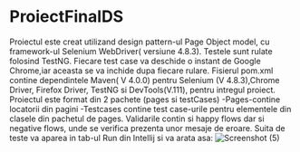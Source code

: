 # ProiectFinalDS

Proiectul este creat utilizand design pattern-ul Page Object model, cu framework-ul Selenium WebDriver( versiune 4.8.3).
Testele sunt rulate folosind TestNG.
Fiecare test case va deschide o instant de Google Chrome,iar aceasta se va inchide dupa fiecare rulare.
Fisierul pom.xml contine dependintele Maven( V 4.0.0) pentru Selenium (V 4.8.3),Chrome Driver, Firefox Driver, TestNG si DevTools(V.111), pentru intregul proiect. 
Proiectul este format din 2 pachete (pages si testCases)
-Pages-contine locatorii din pagini
-Testcases contine test case-urile pentru elementele din clasele din pachetul de pages.
Validarile contin si happy flows dar si negative flows, unde se verifica prezenta unor mesaje de eroare.
Suita de teste va aparea in tab-ul Run din Intellij si va arata asa: 
![Screenshot (5)](https://github.com/DianaSalajean/ProiectFinalDS/assets/139351423/6239e7a1-f09a-43e1-a6b3-42afb5195c00)
